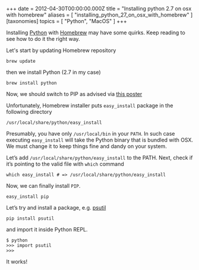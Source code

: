 +++
date = 2012-04-30T00:00:00.000Z
title = "Installing python 2.7 on osx with homebrew"
aliases = [
    "installing_python_27_on_osx_with_homebrew"
]
[taxonomies]
topics = [ "Python", "MacOS" ]
+++

Installing [Python](http://www.python.org/) with [Homebrew](http://mxcl.github.com/homebrew/) may have some quirks. Keep reading to see how to do it the right way.

Let's start by updating Homebrew repository

    brew update

then we install Python (2.7 in my case)

    brew install python

Now, we should switch to PIP as advised via [this poster](http://s3.pixane.com/pip_distribute.png)

Unfortunately, Homebrew installer puts `easy_install` package in the following directory

    /usr/local/share/python/easy_install

Presumably, you have only `/usr/local/bin` in your `PATH`. In such case executing `easy_install` will take the Python binary that is bundled with OSX. We must change it to keep things fine and dandy on your system.

Let’s add `/usr/local/share/python/easy_install` to the PATH. Next, check if it’s pointing to the valid file with `which` command

    which easy_install # => /usr/local/share/python/easy_install

Now, we can finally install `PIP`.

    easy_install pip

Let’s try and install a package, e.g. [psutil](http://code.google.com/p/psutil/)

    pip install psutil

and import it inside Python REPL.

    $ python
    >>> import psutil
    >>>

It works!
